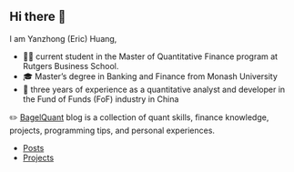 ## Hi there 👋

I am Yanzhong (Eric) Huang,
- 👨‍🎓 current student in the Master of Quantitative Finance program at Rutgers Business School.
- 🎓 Master’s degree in Banking and Finance from Monash University
- 💼 three years of experience as a quantitative analyst and developer in the Fund of Funds (FoF) industry in China

✏️ [BagelQuant](https://bagelquant.com) blog is a collection of quant skills, finance knowledge, projects, programming tips, and personal experiences. 

- [Posts](https://bagelquant.com/posts/)
- [Projects](https://bagelquant.com/projects/)
